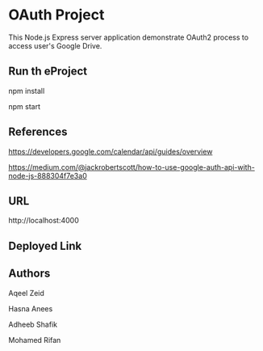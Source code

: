 # OAuth Project 

This Node.js Express server application demonstrate OAuth2 process to access user's Google Drive.

## Run th eProject

npm install

npm start

## References

https://developers.google.com/calendar/api/guides/overview

https://medium.com/@jackrobertscott/how-to-use-google-auth-api-with-node-js-888304f7e3a0

## URL

http://localhost:4000

## Deployed Link



## Authors

Aqeel Zeid

Hasna Anees

Adheeb Shafik

Mohamed Rifan





